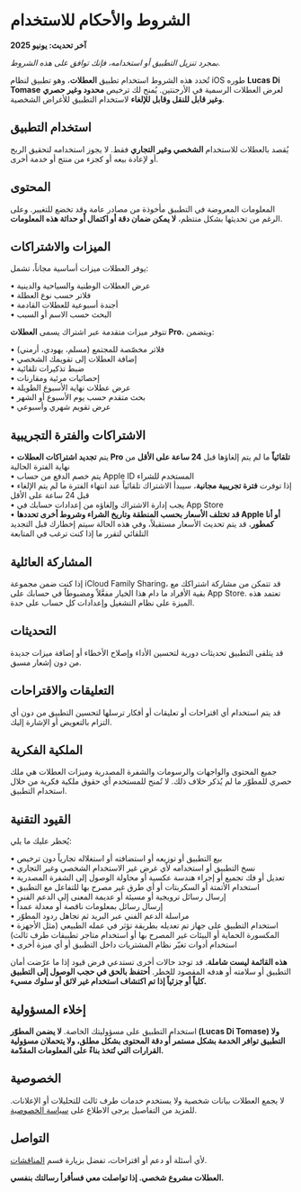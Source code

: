 # الشروط والأحكام للاستخدام  

**آخر تحديث: يونيو 2025**  

*بمجرد تنزيل التطبيق أو استخدامه، فإنك توافق على هذه الشروط.*  

تُحدد هذه الشروط استخدام تطبيق **العطلات**، وهو تطبيق لنظام iOS طوره **Lucas Di Tomase** لعرض العطلات الرسمية في الأرجنتين. يُمنح لك ترخيص **محدود وغير حصري وغير قابل للنقل وقابل للإلغاء** لاستخدام التطبيق للأغراض الشخصية.  

## استخدام التطبيق  

يُقصد بالعطلات للاستخدام **الشخصي وغير التجاري** فقط. لا يجوز استخدامه لتحقيق الربح أو لإعادة بيعه أو كجزء من منتج أو خدمة أخرى.  

## المحتوى  

المعلومات المعروضة في التطبيق مأخوذة من مصادر عامة وقد تخضع للتغيير. وعلى الرغم من تحديثها بشكل منتظم، **لا يمكن ضمان دقة أو اكتمال أو حداثة هذه المعلومات**.  

## الميزات والاشتراكات  

يوفر العطلات ميزات أساسية مجاناً، تشمل:  

• عرض العطلات الوطنية والسياحية والدينية  
• فلاتر حسب نوع العطلة  
• أجندة أسبوعية للعطلات القادمة  
• البحث حسب الاسم أو السبب  

تتوفر ميزات متقدمة عبر اشتراك يسمى **العطلات Pro**، ويتضمن:  

• فلاتر مخصّصة للمجتمع (مسلم، يهودي، أرمني)  
• إضافة العطلات إلى تقويمك الشخصي  
• ضبط تذكيرات تلقائية  
• إحصائيات مرئية ومقارنات  
• عرض عطلات نهاية الأسبوع الطويلة  
• بحث متقدم حسب يوم الأسبوع أو الشهر  
• عرض تقويم شهري وأسبوعي  

## الاشتراكات والفترة التجريبية  

• يتم **تجديد اشتراكات العطلات Pro تلقائياً** ما لم يتم إلغاؤها قبل **24 ساعة على الأقل** من نهاية الفترة الحالية  
• يتم خصم الدفع من حساب Apple ID المستخدم للشراء  
• إذا توفرت **فترة تجريبية مجانية**، سيبدأ الاشتراك تلقائياً عند انتهاء الفترة ما لم يتم الإلغاء قبل 24 ساعة على الأقل  
• يجب إدارة الاشتراك وإلغاؤه من إعدادات حسابك في App Store  
• **قد تختلف الأسعار بحسب المنطقة وتاريخ الشراء وشروط أخرى تحددها Apple أو أنا كمطور.** قد يتم تحديث الأسعار مستقبلاً، وفي هذه الحالة سيتم إخطارك قبل التجديد التلقائي لتقرر ما إذا كنت ترغب في المتابعة  

## المشاركة العائلية  

إذا كنت ضمن مجموعة iCloud Family Sharing، قد تتمكن من مشاركة اشتراكك مع بقية الأفراد ما دام هذا الخيار مفعَّلاً ومضبوطاً في حسابك على App Store. تعتمد هذه الميزة على نظام التشغيل وإعدادات كل حساب على حدة.  

## التحديثات  

قد يتلقى التطبيق تحديثات دورية لتحسين الأداء وإصلاح الأخطاء أو إضافة ميزات جديدة من دون إشعار مسبق.  

## التعليقات والاقتراحات  

قد يتم استخدام أي اقتراحات أو تعليقات أو أفكار ترسلها لتحسين التطبيق من دون أي التزام بالتعويض أو الإشارة إليك.  

## الملكية الفكرية  

جميع المحتوى والواجهات والرسومات والشفرة المصدرية وميزات العطلات هي ملك حصري للمطوّر ما لم يُذكر خلاف ذلك. لا تُمنح للمستخدم أي حقوق ملكية فكرية من خلال استخدام التطبيق.  

## القيود التقنية  

يُحظر عليك ما يلي:  

• بيع التطبيق أو توزيعه أو استضافته أو استغلاله تجارياً دون ترخيص  
• نسخ التطبيق أو استخدامه لأي غرض غير الاستخدام الشخصي وغير التجاري  
• تعديل أو فك تجميع أو إجراء هندسة عكسية أو محاولة الوصول إلى الشفرة المصدرية  
• استخدام الأتمتة أو السكربتات أو أي طرق غير مصرح بها للتفاعل مع التطبيق  
• إرسال رسائل ترويجية أو مسيئة أو عديمة المعنى إلى الدعم الفني  
• إرسال رسائل بمعلومات ناقصة أو معدلة عمداً  
• مراسلة الدعم الفني عبر البريد ثم تجاهل ردود المطوّر  
• استخدام التطبيق على جهاز تم تعديله بطريقة تؤثر في عمله الطبيعي (مثل الأجهزة المكسورة الحماية أو البيئات غير المصرح بها أو استخدام متاجر تطبيقات طرف ثالث)  
• استخدام أدوات تغيّر نظام المشتريات داخل التطبيق أو أي ميزة أخرى  

**هذه القائمة ليست شاملة.** قد توجد حالات أخرى تستدعي فرض قيود إذا ما عرّضت أمان التطبيق أو سلامته أو هدفه المقصود للخطر. **أحتفظ بالحق في حجب الوصول إلى التطبيق كلياً أو جزئياً إذا تم اكتشاف استخدام غير لائق أو سلوك مسيء.**  

## إخلاء المسؤولية  

استخدام التطبيق على مسؤوليتك الخاصة. **لا يضمن المطوّر (Lucas Di Tomase) ولا التطبيق توافر الخدمة بشكل مستمر أو دقة المحتوى بشكل مطلق، ولا يتحملان مسؤولية القرارات التي تُتخذ بناءً على المعلومات المقدّمة.**  

## الخصوصية  

لا يجمع العطلات بيانات شخصية ولا يستخدم خدمات طرف ثالث للتحليلات أو الإعلانات. للمزيد من التفاصيل يرجى الاطلاع على [سياسة الخصوصية](https://lucasditomase.github.io/feriados/ar/privacy-policy).  

## التواصل  

لأي أسئلة أو دعم أو اقتراحات، تفضل بزيارة قسم [المناقشات](https://github.com/lucasditomase/feriados/discussions).  

**العطلات مشروع شخصي. إذا تواصلت معي فسأقرأ رسالتك بنفسي.**  
